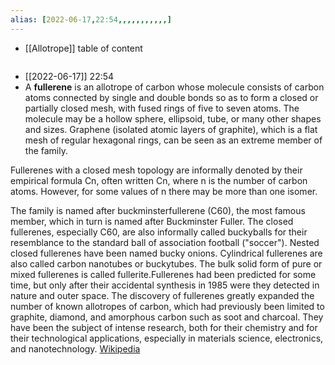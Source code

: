 ```yaml
---
alias: [2022-06-17,22:54,,,,,,,,,,,]
---
```

- [[Allotrope]]
table of content
```toc
```

- [[2022-06-17]] 22:54
- A **fullerene** is an allotrope of carbon whose molecule consists of carbon atoms connected by single and double bonds so as to form a closed or partially closed mesh,  with fused rings of five to seven atoms. The molecule may be a hollow sphere, ellipsoid, tube, or many other shapes and sizes.  Graphene (isolated atomic layers of graphite), which is a flat mesh of regular hexagonal rings, can be seen as an extreme member of the family.

Fullerenes with a closed mesh topology are informally denoted by their empirical formula Cn, often written Cn, where n is the number of carbon atoms.  However, for some values of n there may be more than one isomer.

The family is named after buckminsterfullerene (C60), the most famous member, which in turn is named after Buckminster Fuller.  The closed fullerenes, especially C60, are also informally called buckyballs for their resemblance to the standard ball of association football ("soccer"). Nested closed fullerenes have been named bucky onions. Cylindrical fullerenes are also called carbon nanotubes or buckytubes.  The bulk solid form of pure or mixed fullerenes is called fullerite.Fullerenes had been predicted for some time, but only after their accidental synthesis in 1985 were they detected in nature  and outer space. The discovery of fullerenes greatly expanded the number of known allotropes of carbon, which had previously been limited to graphite,  diamond, and amorphous carbon such as soot and charcoal. They have been the subject of intense research, both for their chemistry and for their technological applications, especially in materials science, electronics, and nanotechnology.
[Wikipedia](https://en.wikipedia.org/wiki/Fullerene)